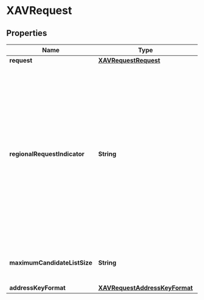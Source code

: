 

# XAVRequest



## Properties

| Name | Type | Description | Notes |
|------------ | ------------- | ------------- | -------------|
|**request** | [**XAVRequestRequest**](XAVRequestRequest.md) |  |  |
|**regionalRequestIndicator** | **String** | If this indicator is present then either the region element or any combination of Political Division 1, Political Division 2, PostcodePrimaryLow and the PostcodeExtendedLow fields will be recognized for validation in addition to the urbanization element.  If this tag is present, US and PR street level address validation will not occur. The default is to provide street level address validation.  Not valid with the address classification request option. |  [optional] |
|**maximumCandidateListSize** | **String** | The maximum number of Candidates to return for this request. Valid values: 0 - 50 Default: 15 |  [optional] |
|**addressKeyFormat** | [**XAVRequestAddressKeyFormat**](XAVRequestAddressKeyFormat.md) |  |  |



